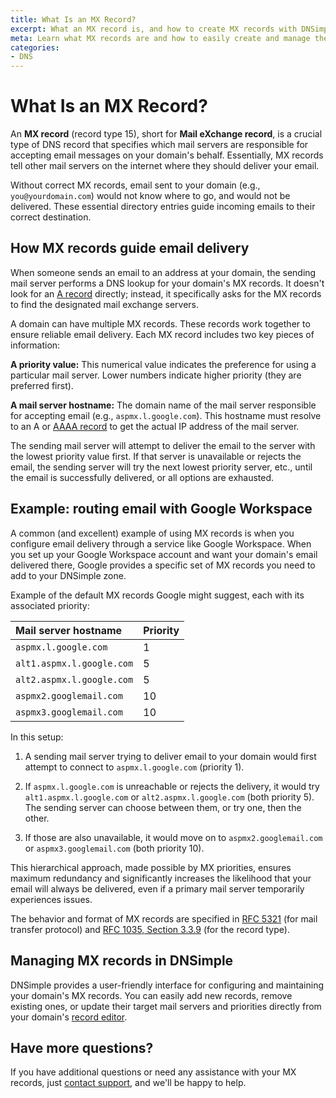 ```yaml
---
title: What Is an MX Record?
excerpt: What an MX record is, and how to create MX records with DNSimple.
meta: Learn what MX records are and how to easily create and manage them with DNSimple to ensure proper email delivery for your domain. Get started today!
categories:
- DNS
---
```


# What Is an MX Record?

An **MX record** (record type 15), short for **Mail eXchange record**, is a crucial type of DNS record that specifies which mail servers are responsible for accepting email messages on your domain's behalf. Essentially, MX records tell other mail servers on the internet where they should deliver your email.

Without correct MX records, email sent to your domain (e.g., `you@yourdomain.com`) would not know where to go, and would not be delivered. These essential directory entries guide incoming emails to their correct destination.

## How MX records guide email delivery
When someone sends an email to an address at your domain, the sending mail server performs a DNS lookup for your domain's MX records. It doesn't look for an [A record](/articles/a-record/) directly; instead, it specifically asks for the MX records to find the designated mail exchange servers.

A domain can have multiple MX records. These records work together to ensure reliable email delivery. Each MX record includes two key pieces of information:

**A priority value:** This numerical value indicates the preference for using a particular mail server. Lower numbers indicate higher priority (they are preferred first).

**A mail server hostname:** The domain name of the mail server responsible for accepting email (e.g., `aspmx.l.google.com`). This hostname must resolve to an A or [AAAA record](/articles/aaaa-record/) to get the actual IP address of the mail server.

The sending mail server will attempt to deliver the email to the server with the lowest priority value first. If that server is unavailable or rejects the email, the sending server will try the next lowest priority server, etc., until the email is successfully delivered, or all options are exhausted.

## Example: routing email with Google Workspace
A common (and excellent) example of using MX records is when you configure email delivery through a service like Google Workspace. When you set up your Google Workspace account and want your domain's email delivered there, Google provides a specific set of MX records you need to add to your DNSimple zone.

Example of the default MX records Google might suggest, each with its associated priority:

| Mail server hostname | Priority |
|:---|:---|
|`aspmx.l.google.com`| 1 |
|`alt1.aspmx.l.google.com`| 5|
|`alt2.aspmx.l.google.com`| 5 |
|`aspmx2.googlemail.com`| 10|
|`aspmx3.googlemail.com`| 10|

In this setup:

1. A sending mail server trying to deliver email to your domain would first attempt to connect to `aspmx.l.google.com` (priority 1).

1. If `aspmx.l.google.com` is unreachable or rejects the delivery, it would try `alt1.aspmx.l.google.com` or `alt2.aspmx.l.google.com` (both priority 5). The sending server can choose between them, or try one, then the other.

1. If those are also unavailable, it would move on to `aspmx2.googlemail.com` or `aspmx3.googlemail.com` (both priority 10).

This hierarchical approach, made possible by MX priorities, ensures maximum redundancy and significantly increases the likelihood that your email will always be delivered, even if a primary mail server temporarily experiences issues.

The behavior and format of MX records are specified in [RFC 5321](https://datatracker.ietf.org/doc/html/rfc5321) (for mail transfer protocol) and [RFC 1035, Section 3.3.9](https://datatracker.ietf.org/doc/html/rfc1035#section-3.3.9) (for the record type).

## Managing MX records in DNSimple
DNSimple provides a user-friendly interface for configuring and maintaining your domain's MX records. You can easily add new records, remove existing ones, or update their target mail servers and priorities directly from your domain's [record editor](/articles/record-editor/).

## Have more questions?
If you have additional questions or need any assistance with your MX records, just [contact support](https://dnsimple.com/feedback), and we'll be happy to help.
